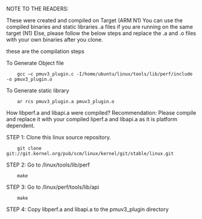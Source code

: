 NOTE TO THE READERS: 

These were created and compiled on Target (ARM N1) 
You can use the compiled binaries and static libraries .a files if you are running on the same target (N1)
Else, please follow the below steps and replace the .a and .o files with your own binaries after you clone.  

these are the compilation steps 

To Generate Object file

        gcc —c pmuv3_plugin.c -I/home/ubuntu/linux/tools/lib/perf/include -o pmuv3_plugin.o 

To Generate static library

        ar rcs pmuv3_plugin.a pmuv3_plugin.o

How libperf.a and libapi.a were compiled? Recommendation: Please compile and replace it with your compiled liperf.a and libapi.a as it is platform dependent. 

STEP 1: Clone this linux source repository.

        git clone git://git.kernel.org/pub/scm/linux/kernel/git/stable/linux.git

STEP 2: Go to /linux/tools/lib/perf 
        
        make 
        
STEP 3: Go to /linux/perf/tools/lib/api
        
        make 

STEP 4: Copy libperf.a and libapi.a to the pmuv3_plugin directory 


